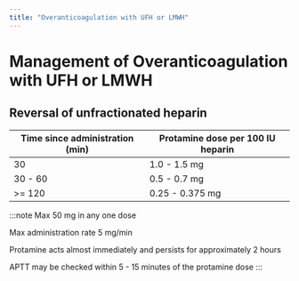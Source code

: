 ```yaml
---
title: "Overanticoagulation with UFH or LMWH"
---
```


# Management of Overanticoagulation with UFH or LMWH

## Reversal of unfractionated heparin

| Time since administration (min) | Protamine dose per 100 IU heparin |
|---|---|
| 30 | 1.0 - 1.5 mg |
| 30 - 60 | 0.5 - 0.7 mg |
| >= 120 | 0.25 - 0.375 mg |

:::note
Max 50 mg in any one dose

Max administration rate 5 mg/min

Protamine acts almost immediately and persists for approximately 2 hours

APTT may be checked within 5 - 15 minutes of the protamine dose
:::
